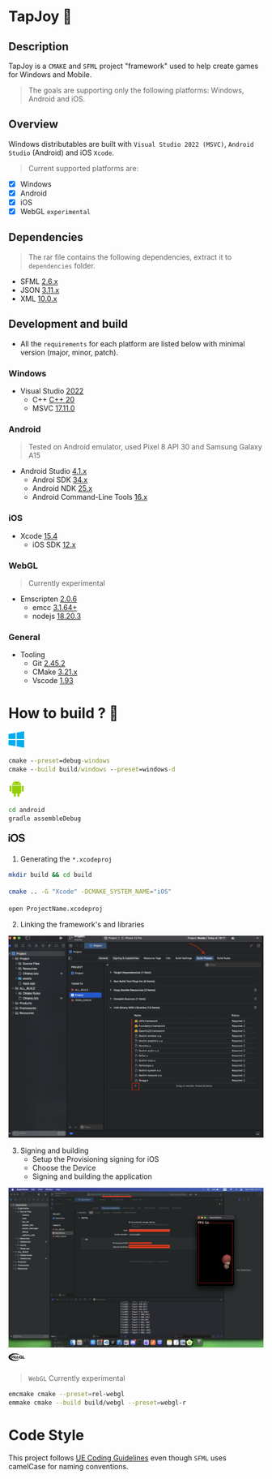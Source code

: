 # TapJoy :dash:

## Description

TapJoy is a `CMAKE` and `SFML` project "framework" used to help create games for Windows and Mobile.

> The goals are supporting only the following platforms: Windows, Android and iOS.

## Overview

Windows distributables are built with `Visual Studio 2022 (MSVC)`,
`Android Studio` (Android) and iOS `Xcode`.

> Current supported platforms are:

- [x] Windows
- [x] Android
- [x] iOS 
- [x] WebGL `experimental`

## Dependencies

> The rar file contains the following dependencies, extract it to `dependencies` folder.

- SFML [2.6.x](https://www.sfml-dev.org/)
- JSON [3.11.x](https://github.com/nlohmann/json)
- XML [10.0.x](https://github.com/leethomason/tinyxml2)

## Development and build

- All the `requirements` for each platform are listed below with minimal version (major, minor, patch).

### Windows

- Visual Studio [2022](https://visualstudio.microsoft.com/)
  - C++ [C++ 20](https://en.cppreference.com/w/cpp)
  - MSVC [17.11.0](https://en.wikipedia.org/wiki/MSVC)

### Android

> Tested on Android emulator, used Pixel 8 API 30 and Samsung Galaxy A15

- Android Studio [4.1.x](https://developer.android.com/studio/)
  - Androi SDK [34.x](https://developer.android.com/studio/)
  - Android NDK [25.x](https://developer.android.com/ndk/downloads/)
  - Android Command-Line Tools [16.x](https://developer.android.com/studio/command-line)

### iOS

- Xcode [15.4](https://developer.apple.com/xcode/)
  - iOS SDK [12.x](https://developer.apple.com/)

### WebGL

> Currently experimental

- Emscripten [2.0.6](https://emscripten.org/)
  - emcc [3.1.64+](https://emscripten.org/)
  - nodejs [18.20.3](https://nodejs.org/)


### General

- Tooling
  - Git [2.45.2](https://git-scm.com/)
  - CMake [3.21.x](https://cmake.org/)
  - Vscode [1.93](https://code.visualstudio.com/)

# How to build ? :construction_worker:

<img height="32" width="32" src="examples/windows.svg" alt="windows  icon">

```bat
cmake --preset=debug-windows
cmake --build build/windows --preset=windows-d
```

<img height="32" width="32" src="examples/android.svg" alt="android  icon">


```sh
cd android
gradle assembleDebug
```

<img height="32" width="32" src="examples/ios.svg" alt="iOS  icon">
  

1. Generating the `*.xcodeproj`

```sh
mkdir build && cd build

cmake .. -G "Xcode" -DCMAKE_SYSTEM_NAME="iOS"

open ProjectName.xcodeproj

```

2. Linking the framework's and libraries

<img src="examples/xcode_deps.png" alt="xcode dependencies">

3. Signing and building
   - Setup the Provisioning signing for iOS
   - Choose the Device
   - Signing and building the application

<img src="examples/ios_build.png" alt="iOS running">

<img height="32" width="32" src="examples/webgl.svg" alt="WebGL  icon">

> `WebGL` Currently experimental

```sh
emcmake cmake --preset=rel-webgl
emmake cmake --build build/webgl --preset=webgl-r
```

# Code Style

This project follows [UE Coding Guidelines](https://dev.epicgames.com/documentation/en-us/unreal-engine/epic-cplusplus-coding-standard-for-unreal-engine) even though `SFML` uses camelCase for naming conventions.


